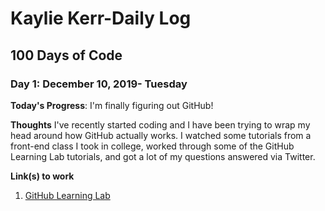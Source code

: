 # Kaylie Kerr-Daily Log
## 100 Days of Code

<!--### Day 0: February 30, 2016 (Example 1)-->
<!--##### (delete me or comment me out)-->

<!--**Today's Progress**: Fixed CSS, worked on canvas functionality for the app.-->

<!--**Thoughts:** I really struggled with CSS, but, overall, I feel like I am slowly getting better at it. Canvas is still new for me, but I managed to figure out some basic functionality.-->

<!--**Link to work:** [Calculator App](http://www.example.com)-->

<!--### Day 0: February 30, 2016 (Example 2)-->
<!--##### (delete me or comment me out)-->

<!--**Today's Progress**: Fixed CSS, worked on canvas functionality for the app.-->

<!--**Thoughts**: I really struggled with CSS, but, overall, I feel like I am slowly getting better at it. Canvas is still new for me, but I managed to figure out some basic functionality.-->

<!--**Link(s) to work**: [Calculator App](http://www.example.com)-->


### Day 1: December 10, 2019- Tuesday

**Today's Progress**: I'm finally figuring out GitHub!

**Thoughts** I've recently started coding and I have been trying to wrap my head around how GitHub actually works. I watched some tutorials from a front-end class I took in college, worked through some of the GitHub Learning Lab tutorials, and got a lot of my questions answered via Twitter.

**Link(s) to work**
1. [GitHub Learning Lab](https://lab.github.com/)
